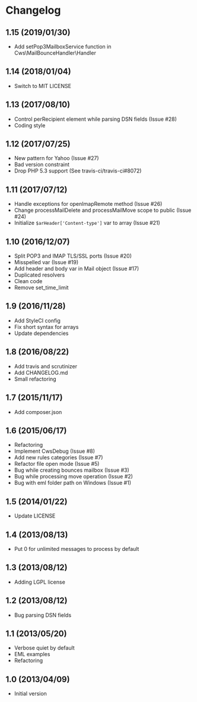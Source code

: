 # Changelog

## 1.15 (2019/01/30)

-   Add setPop3MailboxService function in Cws\MailBounceHandler\Handler

## 1.14 (2018/01/04)

-   Switch to MIT LICENSE

## 1.13 (2017/08/10)

-   Control perRecipient element while parsing DSN fields (Issue #28)
-   Coding style

## 1.12 (2017/07/25)

-   New pattern for Yahoo (Issue #27)
-   Bad version constraint
-   Drop PHP 5.3 support (See travis-ci/travis-ci#8072)

## 1.11 (2017/07/12)

-   Handle exceptions for openImapRemote method (Issue #26)
-   Change processMailDelete and processMailMove scope to public (Issue #24)
-   Initialize `$arHeader['Content-type']` var to array (Issue #21)

## 1.10 (2016/12/07)

-   Split POP3 and IMAP TLS/SSL ports (Issue #20)
-   Misspelled var (Issue #19)
-   Add header and body var in Mail object (Issue #17)
-   Duplicated resolvers
-   Clean code
-   Remove set_time_limit

## 1.9 (2016/11/28)

-   Add StyleCI config
-   Fix short syntax for arrays
-   Update dependencies

## 1.8 (2016/08/22)

-   Add travis and scrutinizer
-   Add CHANGELOG.md
-   Small refactoring

## 1.7 (2015/11/17)

-   Add composer.json

## 1.6 (2015/06/17)

-   Refactoring
-   Implement CwsDebug (Issue #8)
-   Add new rules categories (Issue #7)
-   Refactor file open mode (Issue #5)
-   Bug while creating bounces mailbox (Issue #3)
-   Bug while processing move operation (Issue #2)
-   Bug with eml folder path on Windows (Issue #1)

## 1.5 (2014/01/22)

-   Update LICENSE

## 1.4 (2013/08/13)

-   Put 0 for unlimited messages to process by default

## 1.3 (2013/08/12)

-   Adding LGPL license

## 1.2 (2013/08/12)

-   Bug parsing DSN fields

## 1.1 (2013/05/20)

-   Verbose quiet by default
-   EML examples
-   Refactoring

## 1.0 (2013/04/09)

-   Initial version
